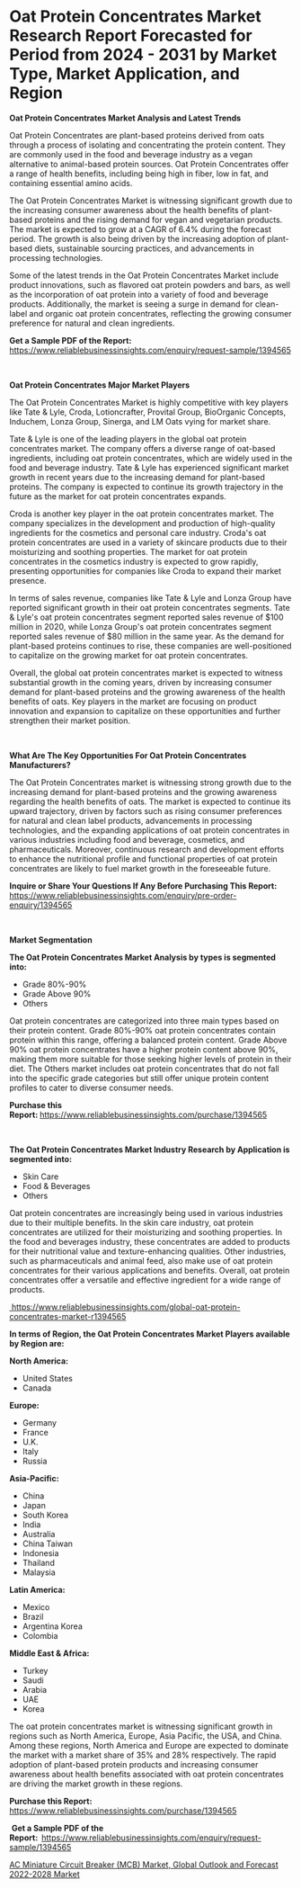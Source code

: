 <p><h1>Oat Protein Concentrates Market Research Report Forecasted for Period from 2024 -  2031 by Market Type, Market Application, and Region</h1></p><p><strong>Oat Protein Concentrates Market Analysis and Latest Trends</strong></p>
<p><p>Oat Protein Concentrates are plant-based proteins derived from oats through a process of isolating and concentrating the protein content. They are commonly used in the food and beverage industry as a vegan alternative to animal-based protein sources. Oat Protein Concentrates offer a range of health benefits, including being high in fiber, low in fat, and containing essential amino acids.</p><p>The Oat Protein Concentrates Market is witnessing significant growth due to the increasing consumer awareness about the health benefits of plant-based proteins and the rising demand for vegan and vegetarian products. The market is expected to grow at a CAGR of 6.4% during the forecast period. The growth is also being driven by the increasing adoption of plant-based diets, sustainable sourcing practices, and advancements in processing technologies.</p><p>Some of the latest trends in the Oat Protein Concentrates Market include product innovations, such as flavored oat protein powders and bars, as well as the incorporation of oat protein into a variety of food and beverage products. Additionally, the market is seeing a surge in demand for clean-label and organic oat protein concentrates, reflecting the growing consumer preference for natural and clean ingredients.</p></p>
<p><strong>Get a Sample PDF of the Report:&nbsp;</strong> <a href="https://www.reliablebusinessinsights.com/enquiry/request-sample/1394565">https://www.reliablebusinessinsights.com/enquiry/request-sample/1394565</a></p>
<p>&nbsp;</p>
<p><strong>Oat Protein Concentrates Major Market Players</strong></p>
<p><p>The Oat Protein Concentrates Market is highly competitive with key players like Tate & Lyle, Croda, Lotioncrafter, Provital Group, BioOrganic Concepts, Induchem, Lonza Group, Sinerga, and LM Oats vying for market share. </p><p>Tate & Lyle is one of the leading players in the global oat protein concentrates market. The company offers a diverse range of oat-based ingredients, including oat protein concentrates, which are widely used in the food and beverage industry. Tate & Lyle has experienced significant market growth in recent years due to the increasing demand for plant-based proteins. The company is expected to continue its growth trajectory in the future as the market for oat protein concentrates expands.</p><p>Croda is another key player in the oat protein concentrates market. The company specializes in the development and production of high-quality ingredients for the cosmetics and personal care industry. Croda's oat protein concentrates are used in a variety of skincare products due to their moisturizing and soothing properties. The market for oat protein concentrates in the cosmetics industry is expected to grow rapidly, presenting opportunities for companies like Croda to expand their market presence.</p><p>In terms of sales revenue, companies like Tate & Lyle and Lonza Group have reported significant growth in their oat protein concentrates segments. Tate & Lyle's oat protein concentrates segment reported sales revenue of $100 million in 2020, while Lonza Group's oat protein concentrates segment reported sales revenue of $80 million in the same year. As the demand for plant-based proteins continues to rise, these companies are well-positioned to capitalize on the growing market for oat protein concentrates. </p><p>Overall, the global oat protein concentrates market is expected to witness substantial growth in the coming years, driven by increasing consumer demand for plant-based proteins and the growing awareness of the health benefits of oats. Key players in the market are focusing on product innovation and expansion to capitalize on these opportunities and further strengthen their market position.</p></p>
<p>&nbsp;</p>
<p><strong>What Are The Key Opportunities For Oat Protein Concentrates Manufacturers?</strong></p>
<p><p>The Oat Protein Concentrates market is witnessing strong growth due to the increasing demand for plant-based proteins and the growing awareness regarding the health benefits of oats. The market is expected to continue its upward trajectory, driven by factors such as rising consumer preferences for natural and clean label products, advancements in processing technologies, and the expanding applications of oat protein concentrates in various industries including food and beverage, cosmetics, and pharmaceuticals. Moreover, continuous research and development efforts to enhance the nutritional profile and functional properties of oat protein concentrates are likely to fuel market growth in the foreseeable future.</p></p>
<p><strong>Inquire or Share Your Questions If Any Before Purchasing This Report:</strong> <a href="https://www.reliablebusinessinsights.com/enquiry/pre-order-enquiry/1394565">https://www.reliablebusinessinsights.com/enquiry/pre-order-enquiry/1394565</a></p>
<p>&nbsp;</p>
<p><strong>Market Segmentation</strong></p>
<p><strong>The Oat Protein Concentrates Market Analysis by types is segmented into:</strong></p>
<p><ul><li>Grade 80%-90%</li><li>Grade Above 90%</li><li>Others</li></ul></p>
<p><p>Oat protein concentrates are categorized into three main types based on their protein content. Grade 80%-90% oat protein concentrates contain protein within this range, offering a balanced protein content. Grade Above 90% oat protein concentrates have a higher protein content above 90%, making them more suitable for those seeking higher levels of protein in their diet. The Others market includes oat protein concentrates that do not fall into the specific grade categories but still offer unique protein content profiles to cater to diverse consumer needs.</p></p>
<p><strong>Purchase this Report:&nbsp;</strong><a href="https://www.reliablebusinessinsights.com/purchase/1394565">https://www.reliablebusinessinsights.com/purchase/1394565</a></p>
<p>&nbsp;</p>
<p><strong>The Oat Protein Concentrates Market Industry Research by Application is segmented into:</strong></p>
<p><ul><li>Skin Care</li><li>Food & Beverages</li><li>Others</li></ul></p>
<p><p>Oat protein concentrates are increasingly being used in various industries due to their multiple benefits. In the skin care industry, oat protein concentrates are utilized for their moisturizing and soothing properties. In the food and beverages industry, these concentrates are added to products for their nutritional value and texture-enhancing qualities. Other industries, such as pharmaceuticals and animal feed, also make use of oat protein concentrates for their various applications and benefits. Overall, oat protein concentrates offer a versatile and effective ingredient for a wide range of products.</p></p>
<p><a href="https://www.reliablebusinessinsights.com/global-oat-protein-concentrates-market-r1394565">&nbsp;https://www.reliablebusinessinsights.com/global-oat-protein-concentrates-market-r1394565</a></p>
<p><strong>In terms of Region, the Oat Protein Concentrates Market Players available by Region are:</strong></p>
<p>
    <p> <strong> North America: </strong>
        <ul>
            <li>United States</li>
            <li>Canada</li>
        </ul>
        </p> 
    <p> <strong> Europe: </strong>
        <ul>
            <li>Germany</li>
            <li>France</li>
            <li>U.K.</li>
            <li>Italy</li>
            <li>Russia</li>
        </ul>
        </p> 
    <p> <strong> Asia-Pacific: </strong>
        <ul>
            <li>China</li>
            <li>Japan</li>
            <li>South Korea</li>
            <li>India</li>
            <li>Australia</li>
            <li>China Taiwan</li>
            <li>Indonesia</li>
            <li>Thailand</li>
            <li>Malaysia</li>
        </ul>
        </p> 
    <p> <strong> Latin America: </strong>
        <ul>
            <li>Mexico</li>
            <li>Brazil</li>
            <li>Argentina Korea</li>
            <li>Colombia</li>
        </ul>
        </p> 
    <p> <strong> Middle East & Africa: </strong>
        <ul>
            <li>Turkey</li>
            <li>Saudi</li>
            <li>Arabia</li>
            <li>UAE</li>
            <li>Korea</li>
        </ul>
    </p>
    </p>
<p><p>The oat protein concentrates market is witnessing significant growth in regions such as North America, Europe, Asia Pacific, the USA, and China. Among these regions, North America and Europe are expected to dominate the market with a market share of 35% and 28% respectively. The rapid adoption of plant-based protein products and increasing consumer awareness about health benefits associated with oat protein concentrates are driving the market growth in these regions.</p></p>
<p><strong>Purchase this Report: </strong><a href="https://www.reliablebusinessinsights.com/purchase/1394565">https://www.reliablebusinessinsights.com/purchase/1394565</a></p>
<p>&nbsp;<strong>Get a Sample PDF of the Report:&nbsp;&nbsp;</strong><a href="https://www.reliablebusinessinsights.com/enquiry/request-sample/1394565">https://www.reliablebusinessinsights.com/enquiry/request-sample/1394565</a></p>
<p><strong></strong></p>
<p><p><a href="https://github.com/abdulKoss1996/Market-Research-Report-List-1/blob/main/ac-miniature-circuit-breaker-mcb-market-global-outlook-and-forecast-2022-2028-market.md">AC Miniature Circuit Breaker (MCB) Market, Global Outlook and Forecast 2022-2028 Market</a></p></p>